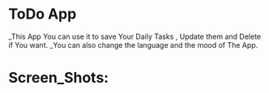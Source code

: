 # ToDo App
_This App You can use it to save Your Daily Tasks , Update them and Delete if You want.
_You can also change the language and the mood of The App.


# Screen_Shots:
